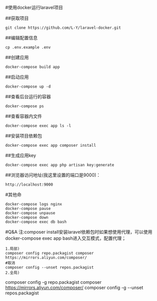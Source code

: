 #使用docker运行laravel项目

##获取项目
```
git clone https://github.com/L-Y/laravel-docker.git
```
##编辑配置信息
```
cp .env.example .env
```
##创建应用
```
docker-compose build app
```
##启动应用
```
docker-compose up -d
```
##查看后台运行的容器
```
docker-compose ps
```
##查看容器内文件
```
docker-compose exec app ls -l
```
##安装项目依赖包
```
docker-compose exec app composer install
```
##生成应用key
```
docker-compose exec app php artisan key:generate
```
##浏览器访问地址(我这里设置的端口是9000)：
```
http://localhost:9000
```
#其他命
```
docker-compose logs nginx
docker-compose pause
docker-compose unpause
docker-compose down
docker-compose exec db bash
```
#Q&A 
注:composer install安装laravel依赖包时如果想使用代理，可以使用docker-compose exec app bash进入交互模式，配置代理；
```
1.局部)
composer config repo.packagist composer https://mirrors.aliyun.com/composer/
#取消
composer config --unset repos.packagist
2.全局)
```
composer config -g repo.packagist composer https://mirrors.aliyun.com/composer/
composer config -g --unset repos.packagist
```
